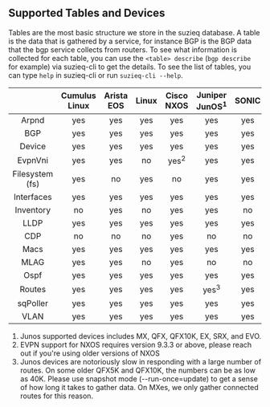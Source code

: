 ## Supported Tables and Devices

Tables are the most basic structure we store in the suzieq database.
A table is the data that is gathered by a service, for instance BGP
is the BGP data
that the bgp service collects from routers. To see what information is collected for each table, you can use the ```<table> describe``` (```bgp describe``` for example) via suzieq-cli to get the details. To see the list of tables, you can type ```help``` in suzieq-cli or run ```suzieq-cli --help```.


|         | Cumulus Linux | Arista EOS | Linux | Cisco NXOS | Juniper JunOS<sup>1<sup> | SONIC | IOSXR | IOS | IOSXE | PanOS |
| :---------: | :---------------: | :------------: | :-------: | :------: | :-------: | :-------: | :-------: | :-------: | :-------: | :-------: |
| Arpnd   |    yes        |      yes   | yes   | yes  |  yes  | yes | yes | yes | yes | yes |
| BGP     | yes | yes | yes | yes | yes | yes | yes | yes | yes | yes |
| Device  | yes | yes | yes | yes | yes |  yes | yes | yes | yes |  yes |
| EvpnVni | yes | yes | no | yes<sup>2<sup> | yes | yes | no | no | no | no |
| Filesystem (fs) | yes | no | yes | no | yes | yes | yes | no | no | no |
| Interfaces | yes | yes | yes| yes | yes | yes | yes | yes | yes | yes |
| Inventory | no | yes | no | yes | yes | no | no | no | no | no |
| LLDP | yes | yes | yes | yes | yes | yes | yes | yes | yes | yes |
| CDP  | no | no | no | yes | no | no | no | yes | yes | no |
| Macs |yes | yes | yes | yes | yes | yes | no | yes | yes | no |
| MLAG | yes | yes | no | yes | no | no | no | no | no | no |
| Ospf |yes | yes | yes | yes | yes | yes | no | yes | yes | no |
| Routes | yes | yes | yes | yes | yes<sup>3<sup> | yes | yes | yes | yes | yes |
| sqPoller | yes | yes | yes | yes | yes | yes | yes | yes | yes | yes |
| VLAN | yes | yes | yes | yes | yes | yes | no | yes | yes | no |

1. Junos supported devices includes MX, QFX, QFX10K, EX, SRX, and EVO.
2. EVPN support for NXOS requires version 9.3.3 or above, please reach out if you're using older versions of NXOS
3. Junos devices are notoriously slow in responding with a large number of routes. On some older QFX5K and QFX10K, the numbers can be as low as 40K. Please use snapshot mode (--run-once=update) to get a sense of how long it takes to gather data. On MXes, we only gather connected routes for this reason. 
